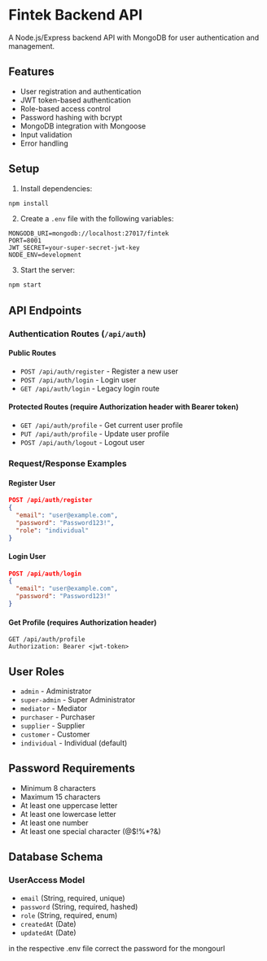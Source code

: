 # Fintek Backend API

A Node.js/Express backend API with MongoDB for user authentication and management.

## Features

- User registration and authentication
- JWT token-based authentication
- Role-based access control
- Password hashing with bcrypt
- MongoDB integration with Mongoose
- Input validation
- Error handling

## Setup

1. Install dependencies:
```bash
npm install
```

2. Create a `.env` file with the following variables:
```
MONGODB_URI=mongodb://localhost:27017/fintek
PORT=8001
JWT_SECRET=your-super-secret-jwt-key
NODE_ENV=development
```

3. Start the server:
```bash
npm start
```

## API Endpoints

### Authentication Routes (`/api/auth`)

#### Public Routes
- `POST /api/auth/register` - Register a new user
- `POST /api/auth/login` - Login user
- `GET /api/auth/login` - Legacy login route

#### Protected Routes (require Authorization header with Bearer token)
- `GET /api/auth/profile` - Get current user profile
- `PUT /api/auth/profile` - Update user profile
- `POST /api/auth/logout` - Logout user

### Request/Response Examples

#### Register User
```json
POST /api/auth/register
{
  "email": "user@example.com",
  "password": "Password123!",
  "role": "individual"
}
```

#### Login User
```json
POST /api/auth/login
{
  "email": "user@example.com",
  "password": "Password123!"
}
```

#### Get Profile (requires Authorization header)
```
GET /api/auth/profile
Authorization: Bearer <jwt-token>
```

## User Roles

- `admin` - Administrator
- `super-admin` - Super Administrator
- `mediator` - Mediator
- `purchaser` - Purchaser
- `supplier` - Supplier
- `customer` - Customer
- `individual` - Individual (default)

## Password Requirements

- Minimum 8 characters
- Maximum 15 characters
- At least one uppercase letter
- At least one lowercase letter
- At least one number
- At least one special character (@$!%*?&)

## Database Schema

### UserAccess Model
- `email` (String, required, unique)
- `password` (String, required, hashed)
- `role` (String, required, enum)
- `createdAt` (Date)
- `updatedAt` (Date)

in the respective .env file correct the password for the mongourl
